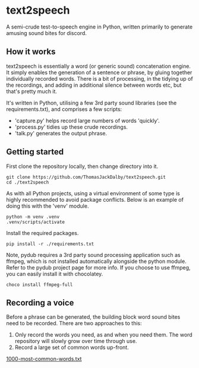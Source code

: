 # text2speech

A semi-crude test-to-speech engine in Python, written primarily to generate amusing sound bites for discord.

## How it works

text2speech is essentially a word (or generic sound) concatenation engine. It simply enables the generation of a sentence or phrase, by gluing together individually recorded words. There is a bit of processing, in the tidying up of the recordings, and adding in additional silence between words etc, but that's pretty much it.

It's written in Python, utilising a few 3rd party sound libraries (see the requirements.txt), and comprises a few scripts:

- 'capture.py' helps record large numbers of words 'quickly'.
- 'process.py' tidies up these crude recordings.
- 'talk.py' generates the output phrase.

## Getting started

First clone the repository locally, then change directory into it.

```
git clone https://github.com/ThomasJackDalby/text2speech.git
cd ./text2speech
```

As with all Python projects, using a virtual environment of some type is highly recommended to avoid package conflicts. Below is an example of doing this with the 'venv' module.

```
python -m venv .venv
.venv/scripts/activate
```

Install the required packages.

```
pip install -r ./requirements.txt
```

Note, pydub requires a 3rd party sound processing application such as ffmpeg, which is not installed automatically alongside the python module. Refer to the pydub project page for more info. If you choose to use ffmpeg, you can easily install it with chocolatey.

```
choco install ffmpeg-full
```

## Recording a voice

Before a phrase can be generated, the building block word sound bites need to be recorded. There are two approaches to this:

1. Only record the words you need, as and when you need them. The word repository will slowly grow over time through use.
2. Record a large set of common words up-front.

[1000-most-common-words.txt](https://raw.githubusercontent.com/powerlanguage/word-lists/refs/heads/master/1000-most-common-words.txt)


